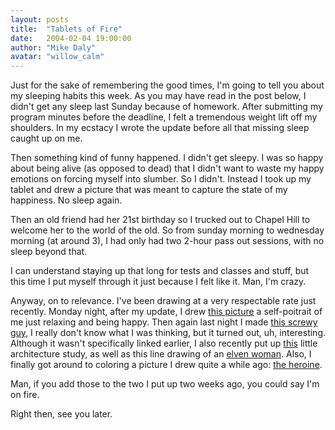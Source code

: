 ```yaml
---
layout: posts
title:  "Tablets of Fire"
date:   2004-02-04 19:00:00
author: "Mike Daly"
avatar: "willow_calm"
---
```

Just for the sake of remembering the good times, I'm going to tell you about my sleeping habits this week. As you may have read in the post below, I didn't get any sleep last Sunday because of homework. After submitting my program minutes before the deadline, I felt a tremendous weight lift off my shoulders. In my ecstacy I wrote the update before all that missing sleep caught up on me.

 Then something kind of funny happened. I didn't get sleepy. I was so happy about being alive (as opposed to dead) that I didn't want to waste my happy emotions on forcing myself into slumber. So I didn't. Instead I took up my tablet and drew a picture that was meant to capture the state of my happiness. No sleep again.

 Then an old friend had her 21st birthday so I trucked out to Chapel Hill to welcome her to the world of the old. So from sunday morning to wednesday morning (at around 3), I had only had two 2-hour pass out sessions, with no sleep beyond that.

 I can understand staying up that long for tests and classes and stuff, but this time I put myself through it just because I felt like it. Man, I'm crazy.

 Anyway, on to relevance. I've been drawing at a very respectable rate just recently. Monday night, after my update, I drew [this picture](/classic/images/gallery/art/happymike.jpg;) a self-poitrait of me just relaxing and being happy. Then again last night I made [this screwy guy](/classic/images/gallery/art/repairman.jpg), I really don't know what I was thinking, but it turned out, uh, interesting. Although it wasn't specifically linked earlier, I also recently put up [this](/classic/images/gallery/art/courtyard.jpg) little architecture study, as well as this line drawing of an [elven woman](/classic/images/gallery/art/elfladylines.jpg). Also, I finally got around to coloring a picture I drew quite a while ago: [the heroine](/classic/images/gallery/art/heroine.jpg).

 Man, if you add those to the two I put up two weeks ago, you could say I'm on fire.

 Right then, see you later.